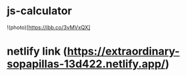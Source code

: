 # js-calculator
!(photo)[https://ibb.co/3vMVxQX]

# netlify link (https://extraordinary-sopapillas-13d422.netlify.app/)
